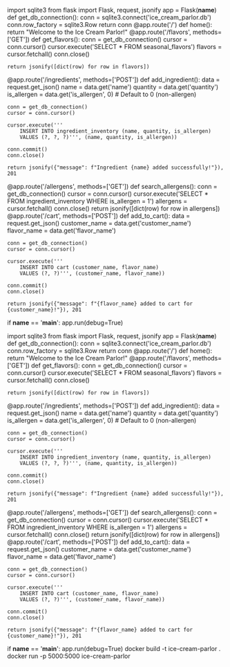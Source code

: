 import sqlite3
from flask import Flask, request, jsonify
app = Flask(__name__)
def get_db_connection():
    conn = sqlite3.connect('ice_cream_parlor.db')
    conn.row_factory = sqlite3.Row
    return conn
@app.route('/')
def home():
    return "Welcome to the Ice Cream Parlor!"
@app.route('/flavors', methods=['GET'])
def get_flavors():
    conn = get_db_connection()
    cursor = conn.cursor()
    cursor.execute('SELECT * FROM seasonal_flavors')
    flavors = cursor.fetchall()
    conn.close()

    return jsonify([dict(row) for row in flavors])
  @app.route('/ingredients', methods=['POST'])
def add_ingredient():
    data = request.get_json()
    name = data.get('name')
    quantity = data.get('quantity')
    is_allergen = data.get('is_allergen', 0)  # Default to 0 (non-allergen)

    conn = get_db_connection()
    cursor = conn.cursor()
    
    cursor.execute('''
        INSERT INTO ingredient_inventory (name, quantity, is_allergen)
        VALUES (?, ?, ?)''', (name, quantity, is_allergen))
    
    conn.commit()
    conn.close()

    return jsonify({"message": f"Ingredient {name} added successfully!"}), 201

@app.route('/allergens', methods=['GET'])
def search_allergens():
    conn = get_db_connection()
    cursor = conn.cursor()
    cursor.execute('SELECT * FROM ingredient_inventory WHERE is_allergen = 1')
    allergens = cursor.fetchall()
    conn.close()
 return jsonify([dict(row) for row in allergens])
@app.route('/cart', methods=['POST'])
def add_to_cart():
    data = request.get_json()
    customer_name = data.get('customer_name')
    flavor_name = data.get('flavor_name')

    conn = get_db_connection()
    cursor = conn.cursor()
    
    cursor.execute('''
        INSERT INTO cart (customer_name, flavor_name)
        VALUES (?, ?)''', (customer_name, flavor_name))
    
    conn.commit()
    conn.close()

    return jsonify({"message": f"{flavor_name} added to cart for {customer_name}!"}), 201
if __name__ == '__main__':
    app.run(debug=True)

import sqlite3
from flask import Flask, request, jsonify
app = Flask(__name__)
def get_db_connection():
    conn = sqlite3.connect('ice_cream_parlor.db')
    conn.row_factory = sqlite3.Row
    return conn
@app.route('/')
def home():
    return "Welcome to the Ice Cream Parlor!"
@app.route('/flavors', methods=['GET'])
def get_flavors():
    conn = get_db_connection()
    cursor = conn.cursor()
    cursor.execute('SELECT * FROM seasonal_flavors')
    flavors = cursor.fetchall()
    conn.close()

    return jsonify([dict(row) for row in flavors])
  @app.route('/ingredients', methods=['POST'])
def add_ingredient():
    data = request.get_json()
    name = data.get('name')
    quantity = data.get('quantity')
    is_allergen = data.get('is_allergen', 0)  # Default to 0 (non-allergen)

    conn = get_db_connection()
    cursor = conn.cursor()
    
    cursor.execute('''
        INSERT INTO ingredient_inventory (name, quantity, is_allergen)
        VALUES (?, ?, ?)''', (name, quantity, is_allergen))
    
    conn.commit()
    conn.close()

    return jsonify({"message": f"Ingredient {name} added successfully!"}), 201

@app.route('/allergens', methods=['GET'])
def search_allergens():
    conn = get_db_connection()
    cursor = conn.cursor()
    cursor.execute('SELECT * FROM ingredient_inventory WHERE is_allergen = 1')
    allergens = cursor.fetchall()
    conn.close()
 return jsonify([dict(row) for row in allergens])
@app.route('/cart', methods=['POST'])
def add_to_cart():
    data = request.get_json()
    customer_name = data.get('customer_name')
    flavor_name = data.get('flavor_name')

    conn = get_db_connection()
    cursor = conn.cursor()
    
    cursor.execute('''
        INSERT INTO cart (customer_name, flavor_name)
        VALUES (?, ?)''', (customer_name, flavor_name))
    
    conn.commit()
    conn.close()

    return jsonify({"message": f"{flavor_name} added to cart for {customer_name}!"}), 201
if __name__ == '__main__':
    app.run(debug=True)
docker build -t ice-cream-parlor .
docker run -p 5000:5000 ice-cream-parlor





